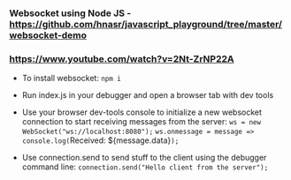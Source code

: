 ### Websocket using Node JS - https://github.com/hnasr/javascript_playground/tree/master/websocket-demo
### https://www.youtube.com/watch?v=2Nt-ZrNP22A

- To install websocket:
`npm i`

- Run index.js in your debugger and open a browser tab with dev tools 

- Use your browser dev-tools console to initialize a new websocket connection to start receiving messages from the server:
`ws = new WebSocket("ws://localhost:8080");`
`ws.onmessage = message => console.log(`Received: ${message.data}`);`

- Use connection.send to send stuff to the client using the debugger command line:
`connection.send("Hello client from the server");`